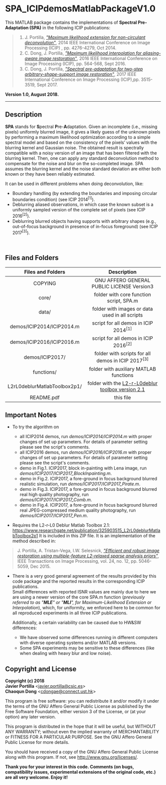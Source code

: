 # __SPA_ICIPdemosMatlabPackageV1.0__


This MATLAB package contains the implementations of __Spectral Pre-Adaptation (SPA)__ in the following ICIP publications:

>1. J. Portilla, *["Maximum likelihood extension for non-circulant deconvolution"](https://ieeexplore.ieee.org/document/7025868/)*, 2014 IEEE International Conference on  Image Processing (ICIP) , pp. 4276-4279, Oct 2014.
>2. C. Dong, J. Portilla, *["Maximum likelihood interpolation for aliasing-aware image restoration"](https://ieeexplore.ieee.org/document/7532420/)*, 2016 IEEE International Conference on Image Processing (ICIP), pp. 564-568, Sept 2016.
>3. C. Dong, J. Portilla, *["Spectral pre-adaptation for two-step arbitrary-shape-support image restoration"](https://ieeexplore.ieee.org/document/8296936/)*, 2017 IEEE International Conference on Image Processing (ICIP),pp. 3515-3519, Sept 2017.

__Version 1.0, August 2018.__
- - -

## Description
**SPA** stands for **S**pectral **P**re-**A**daptation. Given  an  incomplete  (i.e.,  missing  pixels)  uniformly  blurred  image, it gives a likely guess of the unknown pixels by performing a maximum likelihood optimization according to a simple spectral model and based on the consistency of the pixels’ values with the blurring kernel and Gaussian noise. The obtained result is spectrally compatible with a noisy version of an image that has been filtered with the blurring kernel. Then, one can apply any standard deconvolution method to compensate for the noise and blur on the so-completed image. SPA assumes the blurring kernel and the  noise standard deviation are either both known or they have  been  reliably estimated.

It can be used in different problems when doing deconvolution, like:
- Boundary handling (by extending the boundaries and imposing circular boundaries condition) (see ICIP 2014<sup>[1]</sup>).
- Deblurring aliased observations, in which case the known subset is a uniformly sampled version of the complete set of pixels (see ICIP 2016<sup>[2]</sup>).
- Deblurring blurred objects having supports with arbitrary shapes (e.g., out-of-focus background in presence of in-focus foreground) (see ICIP 2017<sup>[3]</sup>).

<br/>

## Files and Folders
|Files and Folders            |Description |
|:------------:|:------------:|
|COPYING|GNU AFFERO GENERAL PUBLIC LICENSE Version3|
|core/				     | folder with core function script, SPA.m|
|data/				     | folder with images or data used in all scripts|
|demos/ICIP2014/ICIP2014.m	 |	script for all demos in ICIP 2014<sup>[1]</sup>|
|demos/ICIP2016/ICIP2016.m	 | script for all demos in ICIP 2016<sup>[2]</sup>|
|demos/ICIP2017/	 | folder with scripts for all demos in ICIP 2017<sup>[3]</sup>|
|functions/				 | folder with auxiliary MATLAB functions|
|L2rL0deblurMatlabToolbox2p1/	| folder with the [L2-r-L0deblur toolbox version 2.1](https://www.researchgate.net/publication/325903515_L2rL0deblurMatlabToolbox2p1)|
|README.pdf		   |	this file|

## Important Notes
- To try the algorithm on
  - all ICIP2014 demos, run *demos/ICIP2014/ICIP2014.m* with proper changes of set up parameters. For details of parameter setting please see the script's comments.
  - all ICIP2016 demos, run *demos/ICIP2016/ICIP2016.m* with proper changes of set up parameters. For details of parameter setting please see the script's comments.
  - demo in Fig.1. ICIP2017, block in-painting with Lena image, run *demos/ICIP2017/ICIP2017_BlockInpainting.m*.
  - demo in Fig.2. ICIP2017, a fore-ground in focus background blurred realistic simulation, run *demos/ICIP2017/ICIP2017_Pirate.m*.
  - demo in Fig.3. ICIP2017, a fore-ground in focus background blurred real high quality photography, run *demos/ICIP2017/ICIP2017_Comb.m*.
  - demo in Fig.4. ICIP2017, a fore-ground in focus background blurred real JPEG-compressed medium quality photography, run *demos/ICIP2017/ICIP2017_Pen.m*.


- Requires the L2-r-L0 Deblur Matlab Toolbox 2.1:
 https://www.researchgate.net/publication/325903515_L2rL0deblurMatlabToolbox2p1
It is included in this ZIP file.  It  is  an  implementation  of  the  method  described  in:
 > J. Portilla, A. Tristan-Vega, I.W. Selesnick, [*"Efficient and robust
   image restoration using multiple-feature L2-relaxed sparse analysis
   priors"*](https://ieeexplore.ieee.org/document/7265041/), IEEE Transactions on Image Processing, vol. 24, no. 12,
   pp. 5046-5059, Dec 2015.

- There is a very good general agreement of the results provided by this code package and the reported results in the corresponding ICIP publications. <br/>Small differences with reported ISNR values are mainly due to here we are using a newer version of the core SPA.m function (*previously referred to
as "**MLE**" or "**MLI**", for Maximum-Likelihood Extension or Interpolation*), which, for uniformity, we enforced here to be common for all reproduced experiments in all three ICIP publications.

  Additionally, a certain variability can be caused due to HW&SW differences:
  - We have observed some differences running in different computers with diverse operating systems and/or MATLAB versions.
  - Some SPA experiments may be sensitive to these differences (like when dealing with heavy blur and low noise).

## Copyright and License

**Copyright (c) 2018** <br/>
**Javier Portilla** <javier.portilla@csic.es\> <br/>
**Chaoqun Dong** <cdongae@connect.ust.hk\>

This program is free software: you can redistribute it and/or modify it under the terms of the GNU Affero General Public License as published by the Free Software Foundation, either version 3 of the License, or (at your option) any later version.

This program is distributed in the hope that it will be useful, but WITHOUT ANY WARRANTY; without even the implied warranty of MERCHANTABILITY or FITNESS FOR A PARTICULAR PURPOSE. See the GNU Affero General Public License for more details.

You should have received a copy of the GNU Affero General Public License along with this program. If not, see <http://www.gnu.org/licenses/>.


**Thank you for your interest in this code. Comments (on bugs, compatibility issues, experimental extensions of the original code, etc.) are all very welcome. Enjoy it!**

